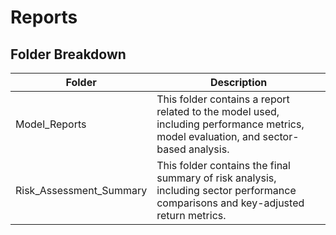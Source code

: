 # Reports

## Folder Breakdown

| Folder | Description |
| ------ | ----------- |
| Model_Reports | This folder contains a report related to the model used, including performance metrics, model evaluation, and sector-based analysis. |
| Risk_Assessment_Summary | This folder contains the final summary of risk analysis, including sector performance comparisons and key-adjusted return metrics. |
